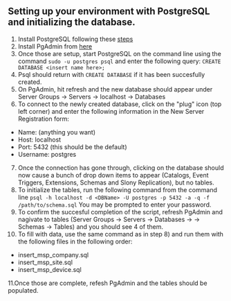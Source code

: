 ## Setting up your environment with PostgreSQL and initializing the database.

1. Install PostgreSQL following these [steps](https://www.digitalocean.com/community/tutorials/how-to-install-and-use-postgresql-on-ubuntu-16-04.)
2. Install PgAdmin from [here](https://www.pgadmin.org/)
3. Once those are setup, start PostgreSQL on the command line using the command `sudo -u postgres psql` and enter the following query: `CREATE DATABASE <insert name here>;`
4. Psql should return with `CREATE DATABASE` if it has been succesfully created.
5. On PgAdmin, hit refresh and the new database should appear under Server Groups -> Servers -> localhost -> Databases
6. To connect to the newly created database, click on the "plug" icon (top left corner) and enter the following information in the New Server Registration form:
* Name: (anything you want)
* Host: localhost
* Port: 5432 (this should be the default)
* Username: postgres

7. Once the connection has gone through, clicking on the database should now cause a bunch of drop down items to appear (Catalogs, Event Triggers, Extensions, Schemas and Slony Replication), but no tables.
8. To initialize the tables, run the following command from the command line `psql -h localhost -d <DBName> -U postgres -p 5432 -a -q -f /path/to/schema.sql`
You may be prompted to enter your password.
9. To confirm the succesful completion of the script, refresh PgAdmin and nagivate to tables (Server Groups -> Servers -> Databases -> <Whatever DB Name> -> Schemas -> Tables) and you should see 4 of them.
10. To fill with data, use the same command as in step 8) and run them with the following files in the following order:

* insert_msp_company.sql
* insert_msp_site.sql
* insert_msp_device.sql

11.Once those are complete, refesh PgAdmin and the tables should be populated.
